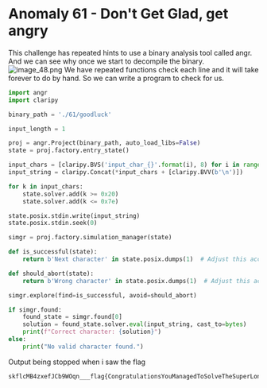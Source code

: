 # Anomaly 61 - Don&apos;t Get Glad, get angry

This challenge has repeated hints to use a binary analysis tool called angr. And we can see why once we start to decompile the binary.
![image_48.png](image_48.png)
We have repeated functions check each line and it will take forever to do by hand. So we can write a program to check for us.

```Python
import angr
import claripy

binary_path = './61/goodluck'

input_length = 1

proj = angr.Project(binary_path, auto_load_libs=False)
state = proj.factory.entry_state()

input_chars = [claripy.BVS('input_char_{}'.format(i), 8) for i in range(input_length)]
input_string = claripy.Concat(*input_chars + [claripy.BVV(b'\n')])

for k in input_chars:
    state.solver.add(k >= 0x20)
    state.solver.add(k <= 0x7e)

state.posix.stdin.write(input_string)
state.posix.stdin.seek(0)

simgr = proj.factory.simulation_manager(state)

def is_successful(state):
    return b'Next character' in state.posix.dumps(1)  # Adjust this according to the actual success message

def should_abort(state):
    return b'Wrong character' in state.posix.dumps(1)  # Adjust this according to the actual failure message

simgr.explore(find=is_successful, avoid=should_abort)

if simgr.found:
    found_state = simgr.found[0]
    solution = found_state.solver.eval(input_string, cast_to=bytes)
    print(f"Correct character: {solution}")
else:
    print("No valid character found.")

```
Output being stopped when i saw the flag
```code
skflcMB4zxefJCb9WOqn___flag{CongratulationsYouManagedToSolveTheSuperLongFlag_d64c332fa85489f770a9e59c99f66824}\n___...
```